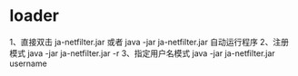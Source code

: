 # loader
1、直接双击 ja-netfilter.jar 或者 java -jar ja-netfilter.jar 自动运行程序
2、注册模式 java -jar ja-netfilter.jar -r
3、指定用户名模式 java -jar ja-netfilter.jar username
